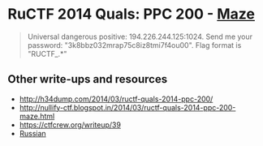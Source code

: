 # RuCTF 2014 Quals: PPC 200 - [Maze](https://github.com/HackerDom/ructf-2014-quals/tree/master/tasks/maze)

> Universal dangerous positive: 194.226.244.125:1024. Send me your password: "3k8bbz032mrap75c8iz8tmi7f4ou00". Flag format is "RUCTF\_.\*" 

## Other write-ups and resources

* <http://h34dump.com/2014/03/ructf-quals-2014-ppc-200/>
* <http://nullify-ctf.blogspot.in/2014/03/ructf-quals-2014-ppc-200-maze.html>
* <https://ctfcrew.org/writeup/39>
* [Russian](http://singularityctf.blogspot.de/2014/03/ructf-quals-2014-writeup-ppc-200-maze.html)
